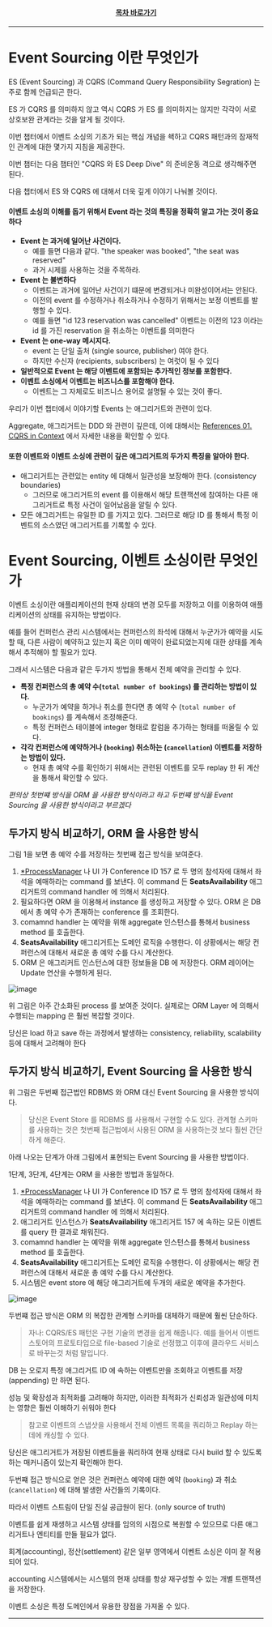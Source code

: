 <div align="center">

#### [목차 바로가기](https://github.com/dhslrl321/cqrs-journey-guide-korean/blob/master/Table%20of%20Contents.md)

</div>

---

# Event Sourcing 이란 무엇인가

ES (Event Sourcing) 과 CQRS (Command Query Responsibility Segration) 는 주로 함께 언급되곤 한다.

ES 가 CQRS 를 의미하지 않고 역시 CQRS 가 ES 를 의미하지는 않지만 각각이 서로 상호보완 관계라는 것을 알게 될 것이다.

이번 챕터에서 이벤트 소싱의 기초가 되는 핵심 개념을 쇅하고 CQRS 패턴과의 잠재적인 관계에 대한 몇가지 지침을 제공한다.

이번 챕터는 다음 챕터인 "CQRS 와 ES Deep Dive" 의 준비운동 격으로 생각해주면 된다.

다음 챕터에서 ES 와 CQRS 에 대해서 더욱 깊게 이야기 나눠볼 것이다.

#### 이벤트 소싱의 이해를 돕기 위해서 Event 라는 것의 특징을 정확히 알고 가는 것이 중요하다

- **Event 는 과거에 일어난 사건이다.**
  - 예를 들면 다음과 같다. "the speaker was booked", "the seat was reserved"
  - 과거 시제를 사용하는 것을 주목하라.
- **Event 는 불변하다**
  - 이벤트는 과거에 일어난 사건이기 떄문에 변경되거나 미완성이어서는 안된다.
  - 이전의 event 를 수정하거나 취소하거나 수정하기 위해서는 보정 이벤트를 발행할 수 있다.
  - 예를 들면 "id 123 reservation was cancelled" 이벤트는 이전의 123 이라는 id 를 가진 reservation 을 취소하는 이벤트를 의미한다
- **Event 는 one-way 메시지다.**
  - event 는 단일 출처 (single source, publisher) 여야 한다.
  - 하지만 수신자 (recipients, subscribers) 는 여럿이 될 수 있다
- **일반적으로 Event 는 해당 이벤트에 포함되는 추가적인 정보를 포함한다.**
- **이벤트 소싱에서 이벤트는 비즈니스를 포함해야 한다.**
  - 이벤트는 그 자체로도 비즈니스 용어로 설명될 수 있는 것이 좋다.

우리가 이번 챕터에서 이야기할 Events 는 애그리거트와 관련이 있다.

Aggregate, 애그리거트는 DDD 와 관련이 깊은데, 이에 대해서는 [References 01. CQRS in Context](https://github.com/dhslrl321/cqrs-journey-guide-korean/tree/master/part02-references/reference01) 에서 자세한 내용을 확인할 수 있다.

#### 또한 이벤트와 이벤트 소싱에 관련이 깊은 애그리거트의 두가지 특징을 알아야 한다.

- 애그리거트는 관련있는 entity 에 대해서 일관성을 보장해야 한다. (consistency boundaries)
  - 그러므로 애그리거트의 event 를 이용해서 해당 트랜잭션에 참여하는 다른 애그리거트로 특정 사건이 일어났음을 알릴 수 있다.
- 모든 애그리거트는 유일한 ID 를 가지고 있다. 그러므로 해당 ID 를 통해서 특정 이벤트의 소스였던 애그리거트를 기록할 수 있다.

# Event Sourcing, 이벤트 소싱이란 무엇인가

이벤트 소싱이란 애플리케이션의 현재 상태의 변경 모두를 저장하고 이를 이용하여 애플리케이션의 상태를 유지하는 방법이다.

예를 들어 컨퍼런스 관리 시스템에서는 컨퍼런스의 좌석에 대해서 누군가가 예약을 시도할 때, 다른 사람이 예약하고 있는지 혹은 이미 예약이 완료되었는지에 대한 상태를 계속해서 추적해야 할 필요가 있다.

그래서 시스템은 다음과 같은 두가지 방법을 통해서 전체 예약을 관리할 수 있다.

- **특정 컨퍼런스의 총 예약 수(`total number of bookings`) 를 관리하는 방법이 있다.**
  - 누군가가 예약을 하거나 취소를 한다면 총 예약 수 (`total number of bookings`) 를 계속해서 조정해준다.
  - 특정 컨퍼런스 테이블에 integer 형태로 칼럼을 추가하는 형태를 떠올릴 수 있다.
- **각각 컨퍼런스에 예약하거나 (`booking`) 취소하는 (`cancellation`) 이벤트를 저장하는 방법이 있다.**
  - 현재 총 예약 수를 확인하기 위해서는 관련된 이벤트를 모두 replay 한 뒤 계산을 통해서 확인할 수 있다.

_편의상 첫번쨰 방식을 ORM 을 사용한 방식이라고 하고 두번쨰 방식을 Event Sourcing 을 사용한 방식이라고 부르겠다_

## 두가지 방식 비교하기, ORM 을 사용한 방식

그림 1을 보면 총 예약 수를 저장하는 첫번째 접근 방식을 보여준다.

1. [\*ProcessManager](https://github.com/dhslrl321/cqrs-journey-guide-korean/blob/master/terms/Process%20Manager%20Patterm.md) 나 UI 가 Conference ID 157 로 두 명의 참석자에 대해서 좌석을 예매하라는 command 를 보낸다. 이 command 든 **SeatsAvailability** 애그리거트의 command handler 에 의해서 처리된다.
2. 필요하다면 ORM 을 이용해서 instance 를 생성하고 저장할 수 있다. ORM 은 DB 에서 총 예약 수가 존재하는 conference 를 조회한다.
3. comamnd handler 는 예약을 위해 aggregate 인스턴스를 통해서 business method 를 호출한다.
4. **SeatsAvailability** 애그리거트는 도메인 로직을 수행한다. 이 상황에서는 해당 컨퍼런스에 대해서 새로운 총 예약 수를 다시 계산한다.
5. ORM 은 애그리커트 인스턴스에 대한 정보들을 DB 에 저장한다. ORM 레이어는 Update 연산을 수행하게 된다.

![image](https://user-images.githubusercontent.com/48385288/189571958-32a91499-bbb7-47b4-ad4a-daeefbaccb33.png)

위 그림은 아주 간소화된 process 를 보여준 것이다. 실제로는 ORM Layer 에 의해서 수행되는 mapping 은 훨씬 복잡할 것이다.

당신은 load 하고 save 하는 과정에서 발생하는 consistency, reliability, scalability 등에 대해서 고려해야 한다

## 두가지 방식 비교하기, Event Sourcing 을 사용한 방식

위 그림은 두번째 접근법인 RDBMS 와 ORM 대신 Event Sourcing 을 사용한 방식이다.

> 당신은 Event Store 를 RDBMS 를 사용해서 구현할 수도 있다. 관계형 스키마를 사용하는 것은 첫번째 접근법에서 사용된 ORM 을 사용하는것 보다 훨씬 간단하게 해준다.

아래 나오는 단계가 아래 그림에서 표현되는 Event Sourcing 을 사용한 방법이다.

1단계, 3단계, 4단계는 ORM 을 사용한 방법과 동일하다.

1. [\*ProcessManager](https://github.com/dhslrl321/cqrs-journey-guide-korean/blob/master/terms/Process%20Manager%20Patterm.md) 나 UI 가 Conference ID 157 로 두 명의 참석자에 대해서 좌석을 예매하라는 command 를 보낸다. 이 command 든 **SeatsAvailability** 애그리거트의 command handler 에 의해서 처리된다.
2. 애그리거트 인스턴스가 **SeatsAvailability** 애그리거트 157 에 속하는 모든 이벤트를 query 한 결과로 채워진다.
3. comamnd handler 는 예약을 위해 aggregate 인스턴스를 통해서 business method 를 호출한다.
4. **SeatsAvailability** 애그리거트는 도메인 로직을 수행한다. 이 상황에서는 해당 컨퍼런스에 대해서 새로운 총 예약 수를 다시 계산한다.
5. 시스템은 event store 에 해당 애그리거트에 두개의 새로운 예약을 추가한다.

![image](https://user-images.githubusercontent.com/48385288/189574546-162e5aa4-a3dd-4d65-bb9a-e8c9e4feeec9.png)

두번쨰 접근 방식은 ORM 의 복잡한 관계형 스키마를 대체하기 때문에 훨씬 단순하다.

> 자나: CQRS/ES 패턴은 구현 기술의 변경을 쉽게 해줍니다. 예를 들어서 이벤트 스토어의 프로토타입으로 file-based 기술로 선정했고 이후에 클라우드 서비스로 바꾸는것 처럼 말입니다.

DB 는 오로지 특정 애그리거트 ID 에 속하는 이벤트만을 조회하고 이벤트를 저장 (appending) 만 하면 된다.

성능 및 확장성과 최적화를 고려해야 하지만, 이러한 최적화가 신뢰성과 일관성에 미치는 영향은 훨씬 이해하기 쉬워야 한다

> 참고로 이벤트의 스냅샷을 사용해서 전체 이벤트 목록을 쿼리하고 Replay 하는 데에 캐싱할 수 있다.

당신은 애그리거트가 저장된 이벤트들을 쿼리하여 현재 상태로 다시 build 할 수 있도록 하는 매커니즘이 있는지 확인해야 한다.

두번쨰 접근 방식으로 얻은 것은 컨퍼런스 예약에 대한 예약 (`booking`) 과 취소 (`cancellation`) 에 대해 발생한 사건들의 기록이다.

따라서 이벤트 스트림이 단일 진실 공급원이 된다. (only source of truth)

이벤트를 쉽게 재생하고 시스템 상태를 임의의 시점으로 복원할 수 있으므로 다른 애그리거트나 엔티티를 만들 필요가 없다.

회계(accounting), 정산(settlement) 같은 일부 영역에서 이벤트 소싱은 이미 잘 적용되어 있다.

accounting 시스템에서는 시스템의 현재 상태를 항상 재구성할 수 있는 개별 트랜잭션을 저장한다.

이벤트 소싱은 특정 도메인에서 유용한 장점을 가져올 수 있다.

---
